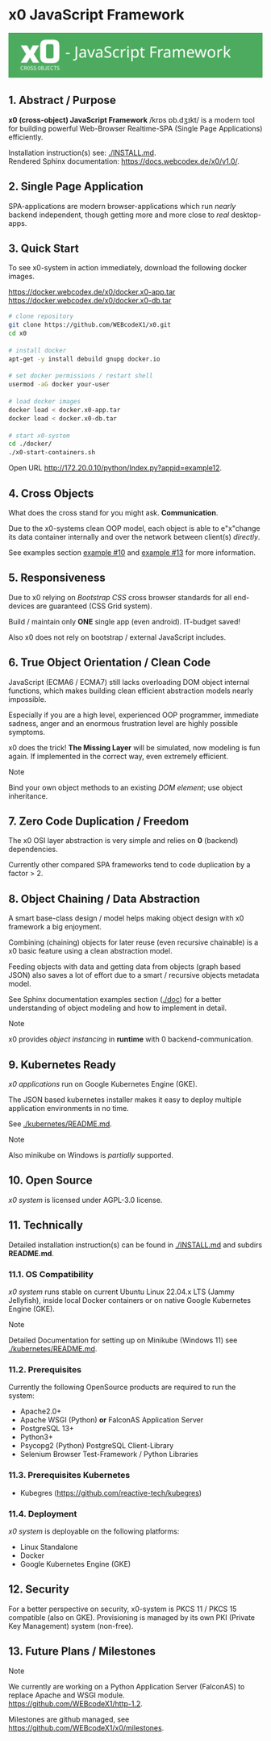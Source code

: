 # x0 JavaScript Framework

![x0-logo](./image/x0-logo-github.png)

## 1. Abstract / Purpose

**x0 (cross-object) JavaScript Framework** /krɒs ɒb.dʒɪkt/  is a modern tool for
building powerful Web-Browser Realtime-SPA (Single Page Applications) efficiently.

Installation instruction(s) see: [./INSTALL.md](./INSTALL.md).<br>
Rendered Sphinx documentation: https://docs.webcodex.de/x0/v1.0/.

## 2. Single Page Application

SPA-applications are modern browser-applications which run *nearly* backend independent,
though getting more and more close to *real* desktop-apps.

## 3. Quick Start

To see x0-system in action immediately, download the following docker images.

https://docker.webcodex.de/x0/docker.x0-app.tar<br>
https://docker.webcodex.de/x0/docker.x0-db.tar<br>

```bash
# clone repository
git clone https://github.com/WEBcodeX1/x0.git
cd x0

# install docker
apt-get -y install debuild gnupg docker.io

# set docker permissions / restart shell
usermod -aG docker your-user

# load docker images
docker load < docker.x0-app.tar
docker load < docker.x0-db.tar

# start x0-system
cd ./docker/
./x0-start-containers.sh
```
Open URL http://172.20.0.10/python/Index.py?appid=example12.

## 4. Cross Objects

What does the cross stand for you might ask. **Communication**.

Due to the x0-systems clean OOP model, each object is able to e"x"change its data
container internally and over the network between client(s) *directly*.

See examples section [example #10](./example/net_messages/) and
[example #13](./example/copy_paste/) for more information.

## 5. Responsiveness

Due to x0 relying on *Bootstrap CSS* cross browser standards for all end-devices are
guaranteed (CSS Grid system).

Build / maintain only **ONE** single app (even android). IT-budget saved!

Also x0 does not rely on bootstrap / external JavaScript includes.

## 6. True Object Orientation / Clean Code

JavaScript (ECMA6 / ECMA7) still lacks overloading DOM object internal functions,
which makes building clean efficient abstraction models nearly impossible.

Especially if you are a high level, experienced OOP programmer, immediate sadness,
anger and an enormous frustration level are highly possible symptoms.

x0 does the trick! **The Missing Layer** will be simulated, now modeling is fun again.
If implemented in the correct way, even extremely efficient.

>[!NOTE]
> Bind your own object methods to an existing *DOM element*; use object inheritance.

## 7. Zero Code Duplication / Freedom

The x0 OSI layer abstraction is very simple and relies on **0** (backend) dependencies.

Currently other compared SPA frameworks tend to code duplication by a factor > 2.

## 8. Object Chaining / Data Abstraction

A smart base-class design / model helps making object design with x0 framework a big
enjoyment.

Combining (chaining) objects for later reuse (even recursive chainable) is a x0 basic
feature using a clean abstraction model.

Feeding objects with data and getting data from objects (graph based JSON) also saves
a lot of effort due to a smart / recursive objects metadata model.

See Sphinx documentation examples section ([./doc](./doc)) for a better understanding
of object modeling and how to implement in detail.

>[!NOTE]
> x0 provides *object instancing* in **runtime** with 0 backend-communication.

## 9. Kubernetes Ready

*x0 applications* run on Google Kubernetes Engine (GKE).

The JSON based kubernetes installer makes it easy to deploy multiple application
environments in no time.

See [./kubernetes/README.md](./kubernetes/README.md).

>[!NOTE]
> Also minikube on Windows is *partially* supported.

## 10. Open Source

*x0 system* is licensed under AGPL-3.0 license.

## 11. Technically

Detailed installation instruction(s) can be found in [./INSTALL.md](./INSTALL.md)
and subdirs **README.md**.

### 11.1. OS Compatibility

*x0 system* runs stable on current Ubuntu Linux 22.04.x LTS (Jammy Jellyfish), inside
local Docker containers or on native Google Kubernetes Engine (GKE).

>[!NOTE]
> Detailed Documentation for setting up on Minikube (Windows 11) see [./kubernetes/README.md](./kubernetes/README.md).

### 11.2. Prerequisites

Currently the following OpenSource products are required to run the system:

- Apache2.0+
- Apache WSGI (Python) **or** FalconAS Application Server
- PostgreSQL 13+
- Python3+
- Psycopg2 (Python) PostgreSQL Client-Library
- Selenium Browser Test-Framework / Python Libraries

### 11.3. Prerequisites Kubernetes

- Kubegres (https://github.com/reactive-tech/kubegres)

### 11.4. Deployment

*x0 system* is deployable on the following platforms:

- Linux Standalone
- Docker
- Google Kubernetes Engine (GKE)

## 12. Security

For a better perspective on security, x0-system is PKCS 11 / PKCS 15 compatible
(also on GKE). Provisioning is managed by its own PKI (Private Key Management) system
(non-free).

## 13. Future Plans / Milestones

>[!NOTE]
> We currently are working on a Python Application Server (FalconAS) to replace Apache
> and WSGI module.<br>
> https://github.com/WEBcodeX1/http-1.2.

Milestones are github managed, see https://github.com/WEBcodeX1/x0/milestones.

